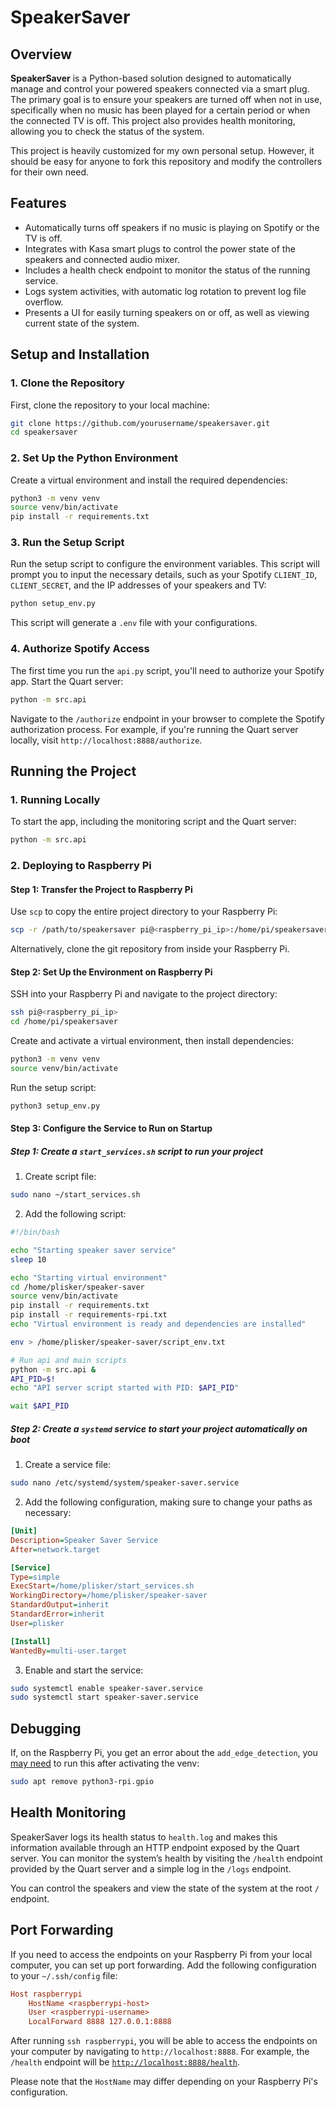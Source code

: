 # SpeakerSaver

## Overview

**SpeakerSaver** is a Python-based solution designed to automatically manage and control your powered speakers connected via a smart plug. The primary goal is to ensure your speakers are turned off when not in use, specifically when no music has been played for a certain period or when the connected TV is off. This project also provides health monitoring, allowing you to check the status of the system.

This project is heavily customized for my own personal setup. However, it should be easy for anyone to fork this repository and modify the controllers for their own need.

## Features

- Automatically turns off speakers if no music is playing on Spotify or the TV is off.
- Integrates with Kasa smart plugs to control the power state of the speakers and connected audio mixer.
- Includes a health check endpoint to monitor the status of the running service.
- Logs system activities, with automatic log rotation to prevent log file overflow.
- Presents a UI for easily turning speakers on or off, as well as viewing current state of the system.

## Setup and Installation

### 1. Clone the Repository

First, clone the repository to your local machine:

```bash
git clone https://github.com/yourusername/speakersaver.git
cd speakersaver
```

### 2. Set Up the Python Environment

Create a virtual environment and install the required dependencies:

```bash
python3 -m venv venv
source venv/bin/activate
pip install -r requirements.txt
```

### 3. Run the Setup Script

Run the setup script to configure the environment variables. This script will prompt you to input the necessary details, such as your Spotify `CLIENT_ID`, `CLIENT_SECRET`, and the IP addresses of your speakers and TV:

```bash
python setup_env.py
```

This script will generate a `.env` file with your configurations.

### 4. Authorize Spotify Access

The first time you run the `api.py` script, you'll need to authorize your Spotify app. Start the Quart server:

```bash
python -m src.api
```

Navigate to the `/authorize` endpoint in your browser to complete the Spotify authorization process. For example, if you're running the Quart server locally, visit `http://localhost:8888/authorize`.

## Running the Project

### 1. Running Locally

To start the app, including the monitoring script and the Quart server:

```bash
python -m src.api
```

### 2. Deploying to Raspberry Pi

#### Step 1: Transfer the Project to Raspberry Pi

Use `scp` to copy the entire project directory to your Raspberry Pi:

```bash
scp -r /path/to/speakersaver pi@<raspberry_pi_ip>:/home/pi/speakersaver
```

Alternatively, clone the git repository from inside your Raspberry Pi.

#### Step 2: Set Up the Environment on Raspberry Pi

SSH into your Raspberry Pi and navigate to the project directory:

```bash
ssh pi@<raspberry_pi_ip>
cd /home/pi/speakersaver
```

Create and activate a virtual environment, then install dependencies:

```bash
python3 -m venv venv
source venv/bin/activate
```

Run the setup script:

```bash
python3 setup_env.py
```

#### Step 3: Configure the Service to Run on Startup

##### Step 1: Create a `start_services.sh` script to run your project

1. Create script file:

```bash
sudo nano ~/start_services.sh
```

2. Add the following script:

```bash
#!/bin/bash

echo "Starting speaker saver service"
sleep 10

echo "Starting virtual environment"
cd /home/plisker/speaker-saver
source venv/bin/activate
pip install -r requirements.txt
pip install -r requirements-rpi.txt
echo "Virtual environment is ready and dependencies are installed"

env > /home/plisker/speaker-saver/script_env.txt

# Run api and main scripts
python -m src.api &
API_PID=$!
echo "API server script started with PID: $API_PID"

wait $API_PID
```

##### Step 2: Create a `systemd` service to start your project automatically on boot

1. Create a service file:

```bash
sudo nano /etc/systemd/system/speaker-saver.service
```

2. Add the following configuration, making sure to change your paths as necessary:

```ini
[Unit]
Description=Speaker Saver Service
After=network.target

[Service]
Type=simple
ExecStart=/home/plisker/start_services.sh
WorkingDirectory=/home/plisker/speaker-saver
StandardOutput=inherit
StandardError=inherit
User=plisker

[Install]
WantedBy=multi-user.target
```

3. Enable and start the service:

```bash
sudo systemctl enable speaker-saver.service
sudo systemctl start speaker-saver.service
```

## Debugging

If, on the Raspberry Pi, you get an error about the `add_edge_detection`, you [may need](https://forums.raspberrypi.com/viewtopic.php?p=2230294&sid=ed8d0635e8e6760b1919468cb751a5e1#p2230294) to run this after activating the venv:

```bash
sudo apt remove python3-rpi.gpio
```

## Health Monitoring

SpeakerSaver logs its health status to `health.log` and makes this information available through an HTTP endpoint exposed by the Quart server. You can monitor the system’s health by visiting the `/health` endpoint provided by the Quart server and a simple log in the `/logs` endpoint.

You can control the speakers and view the state of the system at the root `/` endpoint.

## Port Forwarding

If you need to access the endpoints on your Raspberry Pi from your local computer, you can set up port forwarding. Add the following configuration to your `~/.ssh/config` file:

```ini
Host raspberrypi
    HostName <raspberrypi-host>
    User <raspberrypi-username>
    LocalForward 8888 127.0.0.1:8888
```

After running `ssh raspberrypi`, you will be able to access the endpoints on your computer by navigating to `http://localhost:8888`. For example, the `/health` endpoint will be [`http://localhost:8888/health`](http://localhost:8888/health).

Please note that the `HostName` may differ depending on your Raspberry Pi's configuration.
